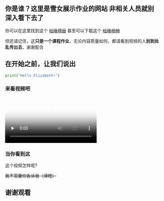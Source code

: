 ## 你是谁？这里是雪女展示作业的网站 非相关人员就别深入看下去了 

你可以在这里找到这个 [~~垃圾项目~~](https://github.com/jnu1906/1205_Rmakedown_demo/edit/gh-pages/index.md) 
甚至可以下载这个 [~~垃圾视频~~](https://github.com/jnu1906/1205_Rmakedown_demo/edit/gh-pages/index.md) 

但还请记住，这**只是一个课程作业**，无论内容质量如何，都请看到视频的人**别到处乱传出去**，谢谢配合

## 在开始之前，让我们说出

```py
print("Hello Elizabeth!")
```

### 来看视频吧

<video id="video" controls="" preload="none" poster="menu.png">
      <source id="mp4" src="video01.mp4" type="video/mp4">
</video>

### 当你看到这

这个视频怎样呢?

~~我不需要你告诉我（滑稽）~~

## 谢谢观看
